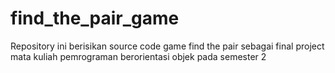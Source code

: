 # find_the_pair_game

Repository ini berisikan source code game find the pair sebagai final project mata kuliah pemrograman berorientasi objek pada semester 2
